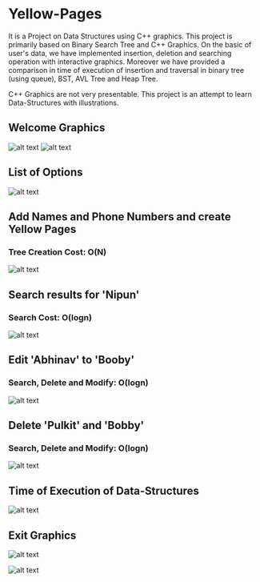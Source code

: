 # Yellow-Pages
It is a Project on Data Structures using C++ graphics. This project is primarily based on Binary Search Tree and C++ Graphics. On the basic of user's data, we have implemented insertion, deletion and searching operation with interactive graphics. Moreover we have provided a comparison in time of execution of insertion and traversal in binary tree (using queue), BST, AVL Tree and Heap Tree.

C++ Graphics are not very presentable. This project is an attempt to learn Data-Structures with illustrations. 

## Welcome Graphics
![alt text](https://raw.githubusercontent.com/newtein/Yellow-Pages/master/UI/i1.JPG)
![alt text](https://raw.githubusercontent.com/newtein/Yellow-Pages/master/UI/i2.JPG)

## List of Options
![alt text](https://raw.githubusercontent.com/newtein/Yellow-Pages/master/UI/i3.JPG)

## Add Names and Phone Numbers and create Yellow Pages

### Tree Creation Cost: O(N)
![alt text](https://raw.githubusercontent.com/newtein/Yellow-Pages/master/UI/i4.JPG)

## Search results for 'Nipun'
### Search Cost: O(logn)
![alt text](https://raw.githubusercontent.com/newtein/Yellow-Pages/master/UI/search.JPG)

## Edit 'Abhinav' to 'Booby'
### Search, Delete and Modify: O(logn)
![alt text](https://raw.githubusercontent.com/newtein/Yellow-Pages/master/UI/edit_abhinav_add_bobby.JPG)

## Delete 'Pulkit' and 'Bobby'
### Search, Delete and Modify: O(logn)
![alt text](https://raw.githubusercontent.com/newtein/Yellow-Pages/master/UI/delete_Pulkit_and_bobby.JPG)

## Time of Execution of Data-Structures
![alt text](https://raw.githubusercontent.com/newtein/Yellow-Pages/master/UI/execution.JPG)

## Exit Graphics

![alt text](https://raw.githubusercontent.com/newtein/Yellow-Pages/master/UI/exit.JPG)


![alt text](https://raw.githubusercontent.com/newtein/Yellow-Pages/master/UI/exit-2.JPG)


